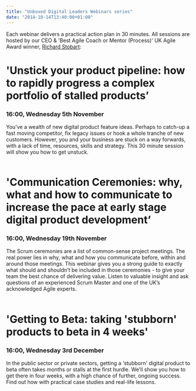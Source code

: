 ```yaml
---
title: "Unboxed Digital Leaders Webinars series"
date: "2014-10-14T13:40:00+01:00"
---
```


<p>Each webinar delivers a practical action plan in 30 minutes. All sessions are hosted by our CEO &amp; &#39;Best Agile Coach or Mentor (Process)&#39; UK Agile Award winner, <a href="http:///people#richard-stobart">Richard Stobart</a>:</p>

<h1>'Unstick your product pipeline: how to rapidly progress a complex portfolio of stalled products’ </h1>
<h3>16:00, Wednesday 5th November</h3>

<p>You’ve a wealth of new digital product feature ideas. Perhaps to catch-up a fast moving competitor, fix legacy issues or hook a whole tranche of new customers. However, you and your business are stuck on a way forwards, with a lack of time, resources, skills and strategy. This 30 minute session will show you how to get unstuck.<br/>
<br/></p>

<h1>'Communication Ceremonies: why, what and how to communicate to increase the pace at early stage digital product development’  </h1>
<h3>16:00, Wednesday 19th November</h3>

<p>The Scrum ceremonies are a list of common-sense project meetings. The real power lies in why, what and how you communicate before, within and around those meetings. This webinar gives you a strong guide to exactly what should and shouldn’t be included in those ceremonies - to give your team the best chance of delivering value. Listen to valuable insight and ask questions of an experienced Scrum Master and one of the UK’s acknowledged Agile experts.<br/>
<br/></p>

<h1>'Getting to Beta: taking 'stubborn' products to beta in 4 weeks'</h1>
<h3>16:00, Wednesday 3rd December</h3>

<p>In the public sector or private sectors, getting a ‘stubborn&#39; digital product to beta often takes months or stalls at the first hurdle. We’ll show you how to get there in four weeks, with a high chance of further, ongoing success. Find out how with practical case studies and real-life lessons.<br/>
<br/></p>
